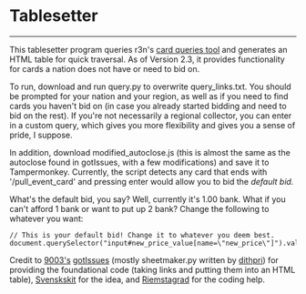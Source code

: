 # Tablesetter
---

This tablesetter program queries r3n's [card queries tool](http://azure.nsr3n.info/card_queries/submit.sh) and generates an HTML table for quick traversal. As of Version 2.3, it provides functionality for cards a nation does not have or need to bid on.

To run, download and run query.py to overwrite query_links.txt. You should be prompted for your nation and your region, as well as if you need to find cards you haven't bid on (in case you already started bidding and need to bid on the rest). If you're not necessarily a regional collector, you can enter in a custom query, which gives you more flexibility and gives you a sense of pride, I suppose.

In addition, download modified_autoclose.js (this is almost the same as the autoclose found in gotIssues, with a few modifications) and save it to Tampermonkey. Currently, the script detects any card that ends with '/pull_event_card' and pressing enter would allow you to bid the *default bid.*

What's the default bid, you say? Well, currently it's 1.00 bank. What if you can't afford 1 bank or want to put up 2 bank? Change the following to whatever you want:

```
// This is your default bid! Change it to whatever you deem best.
document.querySelector("input#new_price_value[name=\"new_price\"]").value='2.00';
```

Credit to [9003's](https://github.com/jmikk) [gotIssues](https://github.com/jmikk/gotIssues) (mostly sheetmaker.py written by [dithpri](https://github.com/dithpri)) for providing the foundational code (taking links and putting them into an HTML table), [Svenskskit](https://github.com/authright) for the idea, and [Riemstagrad](https://www.nationstates.net/nation=riemstagrad) for the coding help.
